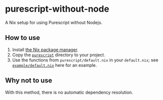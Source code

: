 # purescript-without-node

A Nix setup for using Purescript without Nodejs.

## How to use

1. Install [the Nix package manager][nix].
2. Copy the [`purescript`](purescript) directory to your project.
3. Use the functions from `purescript/default.nix` in your `default.nix`;
   see [`example/default.nix`](example/default.nix) here for an example.

## Why not to use

With this method, there is no automatic dependency resolution.

[nix]: https://nixos.org/nix/
